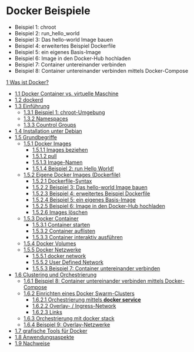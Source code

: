 # Docker Beispiele
* Beispiel 1: chroot
* Beispiel 2: run_hello_world
* Beispiel 3: Das hello-world Image bauen
* Beispiel 4: erweitertes Beispiel Dockerfile
* Beispiel 5: ein eigenes Basis-Image
* Beispiel 6: Image in den Docker-Hub hochladen
* Beispiel 7: Container untereinander verbinden
* Beispiel 8: Container untereinander verbinden mittels Docker-Compose

[1  Was ist Docker?](https://wiki.7i.de/index.php?title=Docker-Schulung#Was_ist_Docker.3F)

-   [1.1  Docker Container vs. virtuelle Maschine](https://wiki.7i.de/index.php?title=Docker-Schulung#Docker_Container_vs._virtuelle_Maschine)
-   [1.2  dockerd](https://wiki.7i.de/index.php?title=Docker-Schulung#dockerd)
-   [1.3  Einführung](https://wiki.7i.de/index.php?title=Docker-Schulung#Einf.C3.BChrung)
    -   [1.3.1  Beispiel 1: chroot-Umgebung](https://wiki.7i.de/index.php?title=Docker-Schulung#Beispiel_1:_chroot-Umgebung)
    -   [1.3.2  Namespaces](https://wiki.7i.de/index.php?title=Docker-Schulung#Namespaces)
    -   [1.3.3  Countrol Groups](https://wiki.7i.de/index.php?title=Docker-Schulung#Countrol_Groups)
-   [1.4  Installation unter Debian](https://wiki.7i.de/index.php?title=Docker-Schulung#Installation_unter_Debian)
-   [1.5  Grundbegriffe](https://wiki.7i.de/index.php?title=Docker-Schulung#Grundbegriffe)
    -   [1.5.1  Docker Images](https://wiki.7i.de/index.php?title=Docker-Schulung#Docker_Images)
        -   [1.5.1.1  Images beziehen](https://wiki.7i.de/index.php?title=Docker-Schulung#Images_beziehen)
        -   [1.5.1.2  pull](https://wiki.7i.de/index.php?title=Docker-Schulung#pull)
        -   [1.5.1.3  Image-Namen](https://wiki.7i.de/index.php?title=Docker-Schulung#Image-Namen)
        -   [1.5.1.4  Beispiel 2: run Hello World!](https://wiki.7i.de/index.php?title=Docker-Schulung#Beispiel_2:_run_Hello_World.21)
    -   [1.5.2  Eigene Docker Images (Dockerfile)](https://wiki.7i.de/index.php?title=Docker-Schulung#Eigene_Docker_Images_.28Dockerfile.29)
        -   [1.5.2.1  Dockerfile-Syntax](https://wiki.7i.de/index.php?title=Docker-Schulung#Dockerfile-Syntax)
        -   [1.5.2.2  Beispiel 3: Das hello-world Image bauen](https://wiki.7i.de/index.php?title=Docker-Schulung#Beispiel_3:_Das_hello-world_Image_bauen)
        -   [1.5.2.3  Beispiel 4: erweitertes Beispiel Dockerfile](https://wiki.7i.de/index.php?title=Docker-Schulung#Beispiel_4:_erweitertes_Beispiel_Dockerfile)
        -   [1.5.2.4  Beispiel 5: ein eigenes Basis-Image](https://wiki.7i.de/index.php?title=Docker-Schulung#Beispiel_5:_ein_eigenes_Basis-Image)
        -   [1.5.2.5  Beispiel 6: Image in den Docker-Hub hochladen](https://wiki.7i.de/index.php?title=Docker-Schulung#Beispiel_6:_Image_in_den_Docker-Hub_hochladen)
        -   [1.5.2.6  Images löschen](https://wiki.7i.de/index.php?title=Docker-Schulung#Images_l.C3.B6schen)
    -   [1.5.3  Docker Container](https://wiki.7i.de/index.php?title=Docker-Schulung#Docker_Container)
        -   [1.5.3.1  Container starten](https://wiki.7i.de/index.php?title=Docker-Schulung#Container_starten)
        -   [1.5.3.2  Container auflisten](https://wiki.7i.de/index.php?title=Docker-Schulung#Container_auflisten)
        -   [1.5.3.3  Container interaktiv ausführen](https://wiki.7i.de/index.php?title=Docker-Schulung#Container_interaktiv_ausf.C3.BChren)
    -   [1.5.4  Docker Volumes](https://wiki.7i.de/index.php?title=Docker-Schulung#Docker_Volumes)
    -   [1.5.5  Docker Netzwerke](https://wiki.7i.de/index.php?title=Docker-Schulung#Docker_Netzwerke)
        -   [1.5.5.1  docker network](https://wiki.7i.de/index.php?title=Docker-Schulung#docker_network)
        -   [1.5.5.2  User Defined Network](https://wiki.7i.de/index.php?title=Docker-Schulung#User_Defined_Network)
        -   [1.5.5.3  Beispiel 7: Container untereinander verbinden](https://wiki.7i.de/index.php?title=Docker-Schulung#Beispiel_7:_Container_untereinander_verbinden)
-   [1.6  Clustering und Orchestrierung](https://wiki.7i.de/index.php?title=Docker-Schulung#Clustering_und_Orchestrierung)
    -   [1.6.1  Beispiel 8: Container untereinander verbinden mittels Docker-Compose](https://wiki.7i.de/index.php?title=Docker-Schulung#Beispiel_8:_Container_untereinander_verbinden_mittels_Docker-Compose)
    -   [1.6.2  Einrichten eines Docker Swarm-Clusters](https://wiki.7i.de/index.php?title=Docker-Schulung#Einrichten_eines_Docker_Swarm-Clusters)
        -   [1.6.2.1  Orchestrierung mittels  **docker service**](https://wiki.7i.de/index.php?title=Docker-Schulung#Orchestrierung_mittels_docker_service)
        -   [1.6.2.2  Overlay- / Ingress-Network](https://wiki.7i.de/index.php?title=Docker-Schulung#Overlay-_.2F_Ingress-Network)
        -   [1.6.2.3  Links](https://wiki.7i.de/index.php?title=Docker-Schulung#Links)
    -   [1.6.3  Orchestrierung mit docker stack](https://wiki.7i.de/index.php?title=Docker-Schulung#Orchestrierung_mit_docker_stack)
    -   [1.6.4  Beispiel 9: Overlay-Netzwerke](https://wiki.7i.de/index.php?title=Docker-Schulung#Beispiel_9:_Overlay-Netzwerke)
-   [1.7  grafische Tools für Docker](https://wiki.7i.de/index.php?title=Docker-Schulung#grafische_Tools_f.C3.BCr_Docker)
-   [1.8  Anwendungsaspekte](https://wiki.7i.de/index.php?title=Docker-Schulung#Anwendungsaspekte)
-   [1.9  Nachweise](https://wiki.7i.de/index.php?title=Docker-Schulung#Nachweise)

